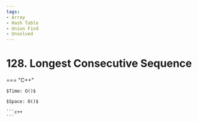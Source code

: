 ```yaml
---
tags:
- Array
- Hash Table
- Union Find
- Unsolved
---
```



# 128. Longest Consecutive Sequence

=== "C++"

    $Time: O()$

    $Space: O()$

    ```c++
    ```